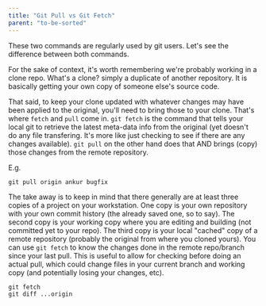```yaml
---
title: "Git Pull vs Git Fetch"
parent: "to-be-sorted"
---
```


These two commands are regularly used by git users. Let's see the difference between both commands.

For the sake of context, it's worth remembering we're probably working in a clone repo. What's a clone? simply a duplicate of another repository. It is basically getting your own copy of someone else's source code.

That said, to keep your clone updated with whatever changes may have been applied to the original, you'll need to bring those to your clone. That's where `fetch` and `pull` come in. `git fetch` is the command that tells your local git to retrieve the latest meta-data info from the original (yet doesn't do any file transfering. It's more like just checking to see if there are any changes available). `git pull` on the other hand does that AND brings (copy) those changes from the remote repository.

E.g.

    git pull origin ankur bugfix

The take away is to keep in mind that there generally are at least three copies of a project on your workstation. One copy is your own repository with your own commit history (the already saved one, so to say). The second copy is your working copy where you are editing and building (not committed yet to your repo). The third copy is your local "cached" copy of a remote repository (probably the original from where you cloned yours). You can use `git fetch` to know the changes done in the remote repo/branch since your last pull. This is useful to allow for checking before doing an actual pull, which could change files in your current branch and working copy (and potentially losing your changes, etc).

    git fetch    
    git diff ...origin
